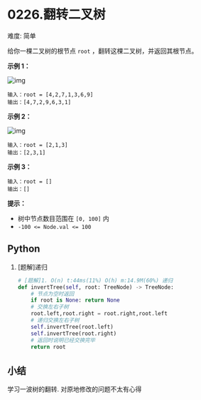 # 0226.翻转二叉树

难度: 简单

给你一棵二叉树的根节点 `root` ，翻转这棵二叉树，并返回其根节点。

 

**示例 1：**

![img](https://assets.leetcode.com/uploads/2021/03/14/invert1-tree.jpg)

```
输入：root = [4,2,7,1,3,6,9]
输出：[4,7,2,9,6,3,1]
```

**示例 2：**

![img](https://assets.leetcode.com/uploads/2021/03/14/invert2-tree.jpg)

```
输入：root = [2,1,3]
输出：[2,3,1]
```

**示例 3：**

```
输入：root = []
输出：[]
```

 

**提示：**

- 树中节点数目范围在 `[0, 100]` 内
- `-100 <= Node.val <= 100`

## Python

1. [题解]递归

   ```python
   # [题解]1. O(n) t:44ms(11%) O(h) m:14.9M(60%) 递归
   def invertTree(self, root: TreeNode) -> TreeNode:
       # 节点为空时返回
       if root is None: return None
       # 交换左右子树
       root.left,root.right = root.right,root.left
       # 递归交换左右子树
       self.invertTree(root.left)
       self.invertTree(root.right)
       # 返回时说明已经交换完毕
       return root
   ```

## 小结

学习一波树的翻转. 对原地修改的问题不太有心得

